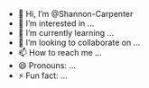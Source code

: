 - 👋 Hi, I’m @Shannon-Carpenter
- 👀 I’m interested in ...
- 🌱 I’m currently learning ...
- 💞️ I’m looking to collaborate on ...
- 📫 How to reach me ...
- 😄 Pronouns: ...
- ⚡ Fun fact: ...

<!---
Shannon-Carpenter/Shannon-Carpenter is a ✨ special ✨ repository because its `README.md` (this file) appears on your GitHub profile.
You can click the Preview link to take a look at your changes.
--->
